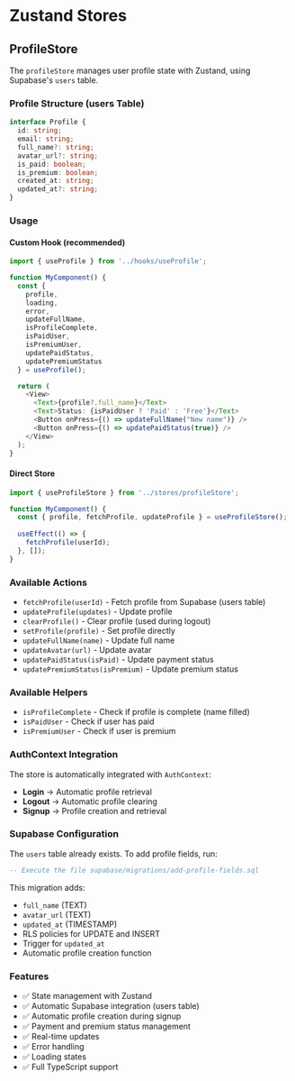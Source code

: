 # Zustand Stores

## ProfileStore

The `profileStore` manages user profile state with Zustand, using Supabase's `users` table.

### Profile Structure (users Table)

```typescript
interface Profile {
  id: string;
  email: string;
  full_name?: string;
  avatar_url?: string;
  is_paid: boolean;
  is_premium: boolean;
  created_at: string;
  updated_at?: string;
}
```

### Usage

#### Custom Hook (recommended)
```typescript
import { useProfile } from '../hooks/useProfile';

function MyComponent() {
  const { 
    profile, 
    loading, 
    error, 
    updateFullName, 
    isProfileComplete,
    isPaidUser,
    isPremiumUser,
    updatePaidStatus,
    updatePremiumStatus
  } = useProfile();

  return (
    <View>
      <Text>{profile?.full_name}</Text>
      <Text>Status: {isPaidUser ? 'Paid' : 'Free'}</Text>
      <Button onPress={() => updateFullName("New name")} />
      <Button onPress={() => updatePaidStatus(true)} />
    </View>
  );
}
```

#### Direct Store
```typescript
import { useProfileStore } from '../stores/profileStore';

function MyComponent() {
  const { profile, fetchProfile, updateProfile } = useProfileStore();
  
  useEffect(() => {
    fetchProfile(userId);
  }, []);
}
```

### Available Actions

- `fetchProfile(userId)` - Fetch profile from Supabase (users table)
- `updateProfile(updates)` - Update profile
- `clearProfile()` - Clear profile (used during logout)
- `setProfile(profile)` - Set profile directly
- `updateFullName(name)` - Update full name
- `updateAvatar(url)` - Update avatar
- `updatePaidStatus(isPaid)` - Update payment status
- `updatePremiumStatus(isPremium)` - Update premium status

### Available Helpers

- `isProfileComplete` - Check if profile is complete (name filled)
- `isPaidUser` - Check if user has paid
- `isPremiumUser` - Check if user is premium

### AuthContext Integration

The store is automatically integrated with `AuthContext`:
- **Login** → Automatic profile retrieval
- **Logout** → Automatic profile clearing
- **Signup** → Profile creation and retrieval

### Supabase Configuration

The `users` table already exists. To add profile fields, run:

```sql
-- Execute the file supabase/migrations/add-profile-fields.sql
```

This migration adds:
- `full_name` (TEXT)
- `avatar_url` (TEXT) 
- `updated_at` (TIMESTAMP)
- RLS policies for UPDATE and INSERT
- Trigger for `updated_at`
- Automatic profile creation function

### Features

- ✅ State management with Zustand
- ✅ Automatic Supabase integration (users table)
- ✅ Automatic profile creation during signup
- ✅ Payment and premium status management
- ✅ Real-time updates
- ✅ Error handling
- ✅ Loading states
- ✅ Full TypeScript support 